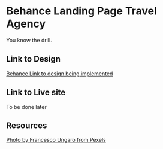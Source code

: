 # Behance Landing Page Travel Agency

You know the drill.

## Link to Design
[Behance Link to design being implemented](https://www.behance.net/gallery/110422431/Landing-Page-Travel-Agency)

## Link to Live site
To be done later

## Resources
[Photo by Francesco Ungaro from Pexels](https://www.pexels.com/photo/hot-air-balloon-2325447/)
